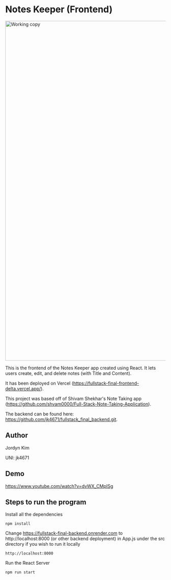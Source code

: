 # Notes Keeper (Frontend)
<p>
  <img width="1063" alt="Working copy" src="https://github.com/user-attachments/assets/a31c3f66-d57c-4299-afdc-b60d396cae3c">
</p>

This is the frontend of the Notes Keeper app created using React. It lets users create, edit, and delete notes (with Title and Content).

It has been deployed on Vercel (https://fullstack-final-frontend-delta.vercel.app/).

This project was based off of Shivam Shekhar's Note Taking app (https://github.com/shvam0000/Full-Stack-Note-Taking-Application).

The backend can be found here: https://github.com/jk4671/fullstack_final_backend.git.

## Author

Jordyn Kim

UNI: jk4671

## Demo

https://www.youtube.com/watch?v=dvWX_CMpISg

## Steps to run the program

Install all the dependencies
```
npm install
```
Change https://fullstack-final-backend.onrender.com to http://localhost:8000 (or other backend deployment) in App.js under the src directory if you wish to run it locally
```
http://localhost:8000
```
Run the React Server
```
npm run start
```
